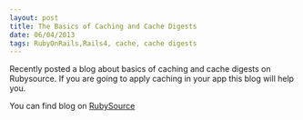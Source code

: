```yaml
---
layout: post
title: The Basics of Caching and Cache Digests
date: 06/04/2013
tags: RubyOnRails,Rails4, cache, cache digests
---
```


Recently posted a blog about basics of caching and cache digests on Rubysource. If you are going to apply caching in your app this blog will help you. 

You can find blog on <a href="http://rubysource.com/caching-cache-digest/"> RubySource</a>


